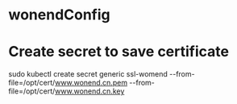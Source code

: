 # wonendConfig

# Create secret to save certificate
sudo kubectl create secret generic ssl-womend --from-file=/opt/cert/www.wonend.cn.pem --from-file=/opt/cert/www.wonend.cn.key 